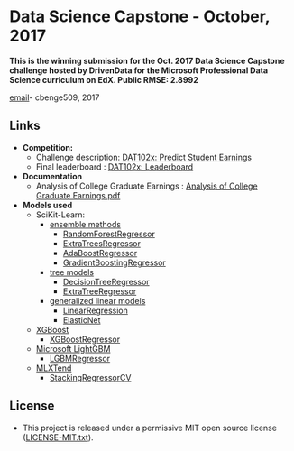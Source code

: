 # Data Science Capstone - October, 2017

**This is the winning submission for the Oct. 2017 Data Science Capstone challenge hosted by DrivenData for the Microsoft Professional Data Science curriculum on EdX.  Public RMSE:  2.8992**

[email](mailto:cbenge509@gmail.com)-  cbenge509, 2017

## Links

- **Competition:**
    - Challenge description:  [DAT102x: Predict Student Earnings](https://datasciencecapstone.org/competitions/2/student-earnings/page/6/)
    - Final leaderboard : [DAT102x: Leaderboard](https://datasciencecapstone.org/competitions/2/student-earnings/leaderboard/)
- **Documentation**
    - Analysis of College Graduate Earnings : [Analysis of College Graduate Earnings.pdf](https://github.com/cbenge509/DataScienceCapstone_Oct2017/blob/master/Analysis%20of%20College%20Graduate%20Earnings.pdf)
- **Models used**
    - SciKit-Learn:
        - [ensemble methods](http://scikit-learn.org/stable/modules/classes.html#module-sklearn.ensemble)
            - [RandomForestRegressor](http://scikit-learn.org/stable/modules/generated/sklearn.ensemble.RandomForestRegressor.html)
            - [ExtraTreesRegressor](http://scikit-learn.org/stable/modules/generated/sklearn.ensemble.ExtraTreesRegressor.html)
            - [AdaBoostRegressor](http://scikit-learn.org/stable/modules/generated/sklearn.ensemble.AdaBoostRegressor.html)
            - [GradientBoostingRegressor](http://scikit-learn.org/stable/modules/generated/sklearn.ensemble.GradientBoostingRegressor.html)
        - [tree models](http://scikit-learn.org/stable/modules/classes.html#module-sklearn.tree)
            - [DecisionTreeRegressor](http://scikit-learn.org/stable/modules/generated/sklearn.tree.DecisionTreeRegressor.html#sklearn.tree.DecisionTreeRegressor)
            - [ExtraTreeRegressor](http://scikit-learn.org/stable/modules/generated/sklearn.tree.ExtraTreeRegressor.html#sklearn.tree.ExtraTreeRegressor)
        - [generalized linear models](http://scikit-learn.org/stable/modules/classes.html#module-sklearn.linear_model)
            - [LinearRegression](http://scikit-learn.org/stable/modules/generated/sklearn.linear_model.LinearRegression.html#sklearn.linear_model.LinearRegression)
            - [ElasticNet](http://scikit-learn.org/stable/modules/generated/sklearn.linear_model.ElasticNet.html#sklearn.linear_model.ElasticNet)
    - [XGBoost](https://github.com/dmlc/xgboost)
        - [XGBoostRegressor](http://xgboost.readthedocs.io/en/latest/python/python_api.html)
    - [Microsoft LightGBM](https://github.com/Microsoft/LightGBM)
        - [LGBMRegressor](http://lightgbm.readthedocs.io/en/latest/Python-API.html)
    - [MLXTend](https://github.com/rasbt/mlxtend)
        - [StackingRegressorCV](https://rasbt.github.io/mlxtend/user_guide/regressor/StackingCVRegressor/)
    
## License

- This project is released under a permissive MIT open source license ([LICENSE-MIT.txt](https://github.com/cbenge509/DataScienceCapstone_Oct2017/blob/master/LICENSE-MIT.txt)).
